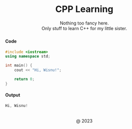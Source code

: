 <h1 align="center">CPP Learning</h1>
<div align="center">Nothing too fancy here.</div>
<div align="center" style="margin-bottom: 24px">Only stuff to learn C++ for my little sister.</div>

#### Code

```cpp
#include <iostream>
using namespace std;

int main() {
    cout << "Hi, Wisnu!";

    return 0;
}
```

#### Output

```cpp
Hi, Wisnu!
```

<div align="center" style="margin-top: 32px">@ 2023</div>
